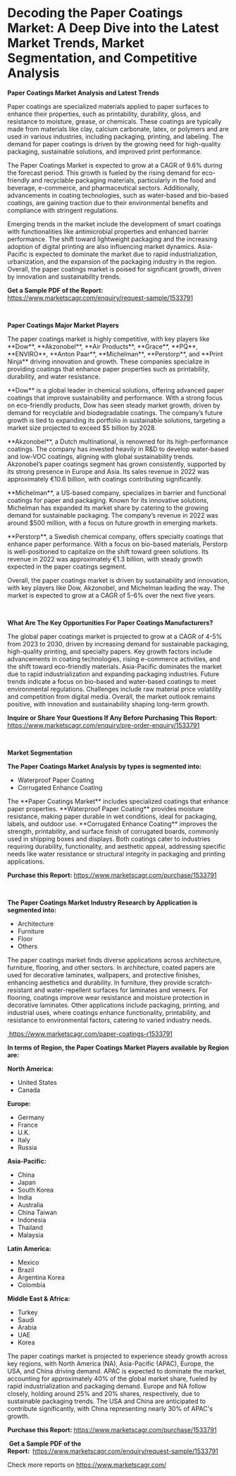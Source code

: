 <p><h1>Decoding the Paper Coatings Market: A Deep Dive into the Latest Market Trends, Market Segmentation, and Competitive Analysis</h1></p><p><strong>Paper Coatings Market Analysis and Latest Trends</strong></p>
<p><p>Paper coatings are specialized materials applied to paper surfaces to enhance their properties, such as printability, durability, gloss, and resistance to moisture, grease, or chemicals. These coatings are typically made from materials like clay, calcium carbonate, latex, or polymers and are used in various industries, including packaging, printing, and labeling. The demand for paper coatings is driven by the growing need for high-quality packaging, sustainable solutions, and improved print performance.</p><p>The Paper Coatings Market is expected to grow at a CAGR of 9.6% during the forecast period. This growth is fueled by the rising demand for eco-friendly and recyclable packaging materials, particularly in the food and beverage, e-commerce, and pharmaceutical sectors. Additionally, advancements in coating technologies, such as water-based and bio-based coatings, are gaining traction due to their environmental benefits and compliance with stringent regulations.</p><p>Emerging trends in the market include the development of smart coatings with functionalities like antimicrobial properties and enhanced barrier performance. The shift toward lightweight packaging and the increasing adoption of digital printing are also influencing market dynamics. Asia-Pacific is expected to dominate the market due to rapid industrialization, urbanization, and the expansion of the packaging industry in the region. Overall, the paper coatings market is poised for significant growth, driven by innovation and sustainability trends.</p></p>
<p><strong>Get a Sample PDF of the Report:&nbsp;</strong> <a href="https://www.marketscagr.com/enquiry/request-sample/1533791?utm_campaign=2008&utm_medium=2&utm_source=Github&utm_content=ia&utm_term=26012025&utm_id=paper-coatings">https://www.marketscagr.com/enquiry/request-sample/1533791</a></p>
<p>&nbsp;</p>
<p><strong>Paper Coatings Major Market Players</strong></p>
<p><p>The paper coatings market is highly competitive, with key players like **Dow**, **Akzonobel**, **Air Products**, **Grace**, **PQ**, **ENVIRO**, **Anton Paar**, **Michelman**, **Perstorp**, and **Print Ninja** driving innovation and growth. These companies specialize in providing coatings that enhance paper properties such as printability, durability, and water resistance.</p><p>**Dow** is a global leader in chemical solutions, offering advanced paper coatings that improve sustainability and performance. With a strong focus on eco-friendly products, Dow has seen steady market growth, driven by demand for recyclable and biodegradable coatings. The company’s future growth is tied to expanding its portfolio in sustainable solutions, targeting a market size projected to exceed $5 billion by 2028.</p><p>**Akzonobel**, a Dutch multinational, is renowned for its high-performance coatings. The company has invested heavily in R&D to develop water-based and low-VOC coatings, aligning with global sustainability trends. Akzonobel’s paper coatings segment has grown consistently, supported by its strong presence in Europe and Asia. Its sales revenue in 2022 was approximately €10.6 billion, with coatings contributing significantly.</p><p>**Michelman**, a US-based company, specializes in barrier and functional coatings for paper and packaging. Known for its innovative solutions, Michelman has expanded its market share by catering to the growing demand for sustainable packaging. The company’s revenue in 2022 was around $500 million, with a focus on future growth in emerging markets.</p><p>**Perstorp**, a Swedish chemical company, offers specialty coatings that enhance paper performance. With a focus on bio-based materials, Perstorp is well-positioned to capitalize on the shift toward green solutions. Its revenue in 2022 was approximately €1.3 billion, with steady growth expected in the paper coatings segment.</p><p>Overall, the paper coatings market is driven by sustainability and innovation, with key players like Dow, Akzonobel, and Michelman leading the way. The market is expected to grow at a CAGR of 5-6% over the next five years.</p></p>
<p>&nbsp;</p>
<p><strong>What Are The Key Opportunities For Paper Coatings Manufacturers?</strong></p>
<p><p>The global paper coatings market is projected to grow at a CAGR of 4-5% from 2023 to 2030, driven by increasing demand for sustainable packaging, high-quality printing, and specialty papers. Key growth factors include advancements in coating technologies, rising e-commerce activities, and the shift toward eco-friendly materials. Asia-Pacific dominates the market due to rapid industrialization and expanding packaging industries. Future trends indicate a focus on bio-based and water-based coatings to meet environmental regulations. Challenges include raw material price volatility and competition from digital media. Overall, the market outlook remains positive, with innovation and sustainability shaping long-term growth.</p></p>
<p><strong>Inquire or Share Your Questions If Any Before Purchasing This Report:</strong> <a href="https://www.marketscagr.com/enquiry/pre-order-enquiry/1533791?utm_campaign=2008&utm_medium=2&utm_source=Github&utm_content=ia&utm_term=26012025&utm_id=paper-coatings">https://www.marketscagr.com/enquiry/pre-order-enquiry/1533791</a></p>
<p>&nbsp;</p>
<p><strong>Market Segmentation</strong></p>
<p><strong>The Paper Coatings Market Analysis by types is segmented into:</strong></p>
<p><ul><li>Waterproof Paper Coating</li><li>Corrugated Enhance Coating</li></ul></p>
<p><p>The **Paper Coatings Market** includes specialized coatings that enhance paper properties. **Waterproof Paper Coating** provides moisture resistance, making paper durable in wet conditions, ideal for packaging, labels, and outdoor use. **Corrugated Enhance Coating** improves the strength, printability, and surface finish of corrugated boards, commonly used in shipping boxes and displays. Both coatings cater to industries requiring durability, functionality, and aesthetic appeal, addressing specific needs like water resistance or structural integrity in packaging and printing applications.</p></p>
<p><strong>Purchase this Report:&nbsp;</strong><a href="https://www.marketscagr.com/purchase/1533791?utm_campaign=2008&utm_medium=2&utm_source=Github&utm_content=ia&utm_term=26012025&utm_id=paper-coatings">https://www.marketscagr.com/purchase/1533791</a></p>
<p>&nbsp;</p>
<p><strong>The Paper Coatings Market Industry Research by Application is segmented into:</strong></p>
<p><ul><li>Architecture</li><li>Furniture</li><li>Floor</li><li>Others</li></ul></p>
<p><p>The paper coatings market finds diverse applications across architecture, furniture, flooring, and other sectors. In architecture, coated papers are used for decorative laminates, wallpapers, and protective finishes, enhancing aesthetics and durability. In furniture, they provide scratch-resistant and water-repellent surfaces for laminates and veneers. For flooring, coatings improve wear resistance and moisture protection in decorative laminates. Other applications include packaging, printing, and industrial uses, where coatings enhance functionality, printability, and resistance to environmental factors, catering to varied industry needs.</p></p>
<p><a href="https://www.marketscagr.com/paper-coatings-r1533791?utm_campaign=2008&utm_medium=2&utm_source=Github&utm_content=ia&utm_term=26012025&utm_id=paper-coatings">&nbsp;https://www.marketscagr.com/paper-coatings-r1533791</a></p>
<p><strong>In terms of Region, the Paper Coatings Market Players available by Region are:</strong></p>
<p>
    <p> <strong> North America: </strong>
        <ul>
            <li>United States</li>
            <li>Canada</li>
        </ul>
        </p> 
    <p> <strong> Europe: </strong>
        <ul>
            <li>Germany</li>
            <li>France</li>
            <li>U.K.</li>
            <li>Italy</li>
            <li>Russia</li>
        </ul>
        </p> 
    <p> <strong> Asia-Pacific: </strong>
        <ul>
            <li>China</li>
            <li>Japan</li>
            <li>South Korea</li>
            <li>India</li>
            <li>Australia</li>
            <li>China Taiwan</li>
            <li>Indonesia</li>
            <li>Thailand</li>
            <li>Malaysia</li>
        </ul>
        </p> 
    <p> <strong> Latin America: </strong>
        <ul>
            <li>Mexico</li>
            <li>Brazil</li>
            <li>Argentina Korea</li>
            <li>Colombia</li>
        </ul>
        </p> 
    <p> <strong> Middle East & Africa: </strong>
        <ul>
            <li>Turkey</li>
            <li>Saudi</li>
            <li>Arabia</li>
            <li>UAE</li>
            <li>Korea</li>
        </ul>
    </p>
    </p>
<p><p>The paper coatings market is projected to experience steady growth across key regions, with North America (NA), Asia-Pacific (APAC), Europe, the USA, and China driving demand. APAC is expected to dominate the market, accounting for approximately 40% of the global market share, fueled by rapid industrialization and packaging demand. Europe and NA follow closely, holding around 25% and 20% shares, respectively, due to sustainable packaging trends. The USA and China are anticipated to contribute significantly, with China representing nearly 30% of APAC's growth.</p></p>
<p><strong>Purchase this Report: </strong><a href="https://www.marketscagr.com/purchase/1533791?utm_campaign=2008&utm_medium=2&utm_source=Github&utm_content=ia&utm_term=26012025&utm_id=paper-coatings">https://www.marketscagr.com/purchase/1533791</a></p>
<p>&nbsp;<strong>Get a Sample PDF of the Report:&nbsp;&nbsp;</strong><a href="https://www.marketscagr.com/enquiry/request-sample/1533791?utm_campaign=2008&utm_medium=2&utm_source=Github&utm_content=ia&utm_term=26012025&utm_id=paper-coatings">https://www.marketscagr.com/enquiry/request-sample/1533791</a></p>
<p><strong></strong></p>
<p>Check more reports on <a href="https://www.marketscagr.com/?utm_campaign=2008&utm_medium=2&utm_source=Github&utm_content=ia&utm_term=26012025&utm_id=paper-coatings">https://www.marketscagr.com/</a></p>